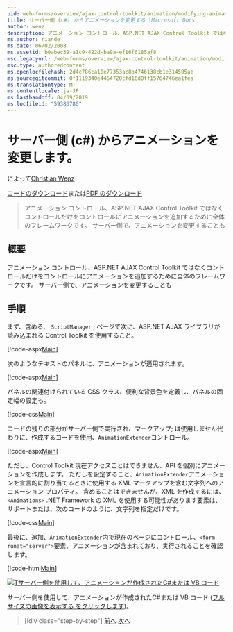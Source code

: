 ```yaml
---
uid: web-forms/overview/ajax-control-toolkit/animation/modifying-animations-from-the-server-side-cs
title: サーバー側 (c#) からアニメーションを変更する |Microsoft Docs
author: wenz
description: アニメーション コントロール、ASP.NET AJAX Control Toolkit ではなくコントロールだけをコントロールにアニメーションを追加するために全体のフレームワークです。 アニメーションも可能性があります.
ms.author: riande
ms.date: 06/02/2008
ms.assetid: b0abec39-a1c9-422d-ba9a-ef16f6185af8
msc.legacyurl: /web-forms/overview/ajax-control-toolkit/animation/modifying-animations-from-the-server-side-cs
msc.type: authoredcontent
ms.openlocfilehash: 2d4c786ca10e77353ac8b4746138cb1e314585ae
ms.sourcegitcommit: 0f1119340e4464720cfd16d0ff15764746ea1fea
ms.translationtype: MT
ms.contentlocale: ja-JP
ms.lasthandoff: 04/09/2019
ms.locfileid: "59383786"
---
```

# <a name="modifying-animations-from-the-server-side-c"></a>サーバー側 (c#) からアニメーションを変更します。

によって[Christian Wenz](https://github.com/wenz)

[コードのダウンロード](http://download.microsoft.com/download/f/9/a/f9a26acd-8df4-4484-8a18-199e4598f411/Animation9.cs.zip)または[PDF のダウンロード](http://download.microsoft.com/download/6/7/1/6718d452-ff89-4d3f-a90e-c74ec2d636a3/animation9CS.pdf)

> アニメーション コントロール、ASP.NET AJAX Control Toolkit ではなくコントロールだけをコントロールにアニメーションを追加するために全体のフレームワークです。 サーバー側で、アニメーションを変更することも


## <a name="overview"></a>概要

アニメーション コントロール、ASP.NET AJAX Control Toolkit ではなくコントロールだけをコントロールにアニメーションを追加するために全体のフレームワークです。 サーバー側で、アニメーションを変更することも

## <a name="steps"></a>手順

まず、含める、 `ScriptManager` ; ページで次に、ASP.NET AJAX ライブラリが読み込まれる Control Toolkit を使用すること。

[!code-aspx[Main](modifying-animations-from-the-server-side-cs/samples/sample1.aspx)]

次のようなテキストのパネルに、アニメーションが適用されます。

[!code-aspx[Main](modifying-animations-from-the-server-side-cs/samples/sample2.aspx)]

パネルの関連付けられている CSS クラス、便利な背景色を定義し、パネルの固定幅の設定も。

[!code-css[Main](modifying-animations-from-the-server-side-cs/samples/sample3.css)]

コードの残りの部分がサーバー側で実行され、マークアップ; は使用しません代わりに、作成するコードを使用、`AnimationExtender`コントロール。

[!code-aspx[Main](modifying-animations-from-the-server-side-cs/samples/sample4.aspx)]

ただし、Control Toolkit 現在アクセスことはできません、API を個別にアニメーションを作成します。 ただしを設定すること、`AnimationExtender`アニメーションを宣言的に割り当てるときに使用する XML マークアップを含む文字列へのアニメーション プロパティ。 含めることはできませんが、XML を作成するには、 `<Animations>` .NET Framework の XML を使用する可能性があります要素は、サポートまたは、次のコードのように、文字列を指定だけです。

[!code-css[Main](modifying-animations-from-the-server-side-cs/samples/sample5.css)]

最後に、追加、`AnimationExtender`内で現在のページにコントロール、`<form runat="server">`要素、アニメーションが含まれており、実行されることを確認します。

[!code-html[Main](modifying-animations-from-the-server-side-cs/samples/sample6.html)]


[![Tサーバー側を使用して、アニメーションが作成されたC#または VB コード](modifying-animations-from-the-server-side-cs/_static/image2.png)](modifying-animations-from-the-server-side-cs/_static/image1.png)

サーバー側を使用して、アニメーションが作成されたC#または VB コード ([フルサイズの画像を表示する をクリックします](modifying-animations-from-the-server-side-cs/_static/image3.png))。

> [!div class="step-by-step"]
> [前へ](triggering-an-animation-in-another-control-cs.md)
> [次へ](executing-animations-using-client-side-code-cs.md)
